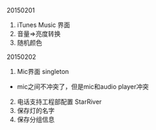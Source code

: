 
20150201

1. iTunes Music 界面
2. 音量=>亮度转换
3. 随机颜色

20150202

1. Mic界面 singleton
  - mic之间不冲突了，但是mic和audio player冲突
2. 电话支持工程部配置 StarRiver
3. 保存灯的名字
4. 保存分组信息

[//]: # (comment)
